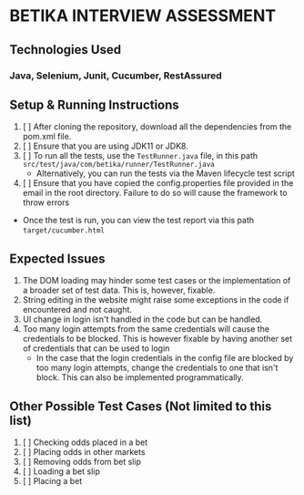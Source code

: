 # BETIKA INTERVIEW ASSESSMENT

## Technologies Used
### Java, Selenium, Junit, Cucumber, RestAssured

## Setup & Running Instructions
1. [ ] After cloning the repository, download all the dependencies from the pom.xml file.
2. [ ] Ensure that you are using JDK11 or JDK8.
3. [ ] To run all the tests, use the `TestRunner.java` file, in this path `src/test/java/com/betika/runner/TestRunner.java`
    - Alternatively, you can run the tests via the Maven lifecycle test script
4. [ ] Ensure that you have copied the config.properties file provided in the email in the root directory. Failure to do so will cause the framework to throw errors

* Once the test is run, you can view the test report via this path `target/cucumber.html`

## Expected Issues
1. The DOM loading may hinder some test cases or the implementation of a broader set of test data. This is, however, fixable.
2. String editing in the website might raise some exceptions in the code if encountered and not caught.
3. UI change in login isn't handled in the code but can be handled.
4. Too many login attempts from the same credentials will cause the credentials to be blocked. This is however fixable by having another set of credentials that can be used to login
   - In the case that the login credentials in the config file are blocked by too many login attempts, change the credentials to one that isn't block. This can also be implemented programmatically.

## Other Possible Test Cases (Not limited to this list)
1. [ ] Checking odds placed in a bet
2. [ ] Placing odds in other markets
3. [ ] Removing odds from bet slip
4. [ ] Loading a bet slip
5. [ ] Placing a bet